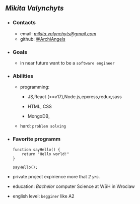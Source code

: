 ## *Mikita Valynchyts*


* ### Contacts
    + email: *mikita.valynchyts@gmail.com*
    + github: [@ArchiAngels](https://github.com/ArchiAngels)


* ### Goals
    + in near future want to be a `software engineer`


* ### Abilities
    + programming:
        + JS,React (>=v17),Node.js,epxress,redux,sass

        + HTML, CSS

        + MongoDB,

    + hard: `problem solving`


* ### Favorite programm
    ```
    function sayHello() {
        return "Hello world!"
    }

    sayHello();
    ```


* private project expirience more that *2 yrs*.


* education: *Bachelor* computer Science at WSH in Wroclaw


* english level: `begginer` like A2

